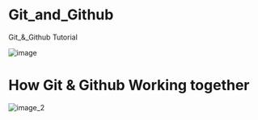 # Git_and_Github
Git_&amp;_Github Tutorial

![image](https://editor.analyticsvidhya.com/uploads/18288git.jpg)

# How Git & Github Working together

![image_2](https://i.stack.imgur.com/jwCeV.png)

